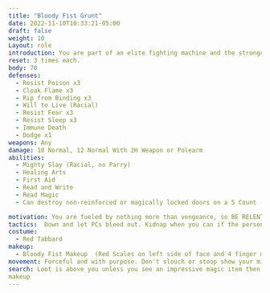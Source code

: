 ```yaml
---
title: "Bloody Fist Grunt"
date: 2022-11-10T10:33:21-05:00
draft: false
weight: 10
Layout: role
introduction: You are part of an elite fighting machine and the strongest Orc tribe in Elysia to date. You are fearless and barbaric in your lust for vengeance, but you are very tactical how you pursue victory. People fear the sight of you and flee in terror at your warcry. The Bloody Fist will endure any foe who opposes it, no one has stopped you yet.
reset: 3 times each.
body: 70
defenses: 
  - Resist Poison x3
  - Cloak Flame x3
  - Rip from Binding x3
  - Will to Live (Racial)
  - Resist Fear x3
  - Resist Sleep x3
  - Immune Death
  - Dodge x1
weapons: Any
damage: 10 Normal, 12 Normal With 2H Weapon or Polearm
abilities: 
  - Mighty Slay (Racial, no Parry)
  - Healing Arts
  - First Aid
  - Read and Write
  - Read Magic
  - Can destroy non-reinforced or magically locked doors on a 5 Count (1 I Shatter This Door....)

motivation: You are fueled by nothing more than vengeance, so BE RELENTLESS unless commanded by your Raid Leader of above command in the Bloody Fist. 
tactics:  Down and let PCs bleed out. Kidnap when you can if the person is of value. Stay with you Raid Leader unless ordered to do something else. Protect your Shamans as they keep you in the fight. Don’t wildly charge a group one by one. Make sure you go with your brothers to battle as your tactical training is strength in numbers. If a General is on the field then you form up around him in a Phalanx and don’t break rank unless he commands.
costume:
  - Red Tabbard
makeup: 
  - Bloody Fist Makeup  (Red Scales on left side of face and 4 finger mark warpaint on right side of face)
movement: Forceful and with purpose. Don't slouch or stoop show your might. 
search: Loot is above you unless you see an impressive magic item then tell your Raid Leader.
makeup
---
```












